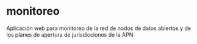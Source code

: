 # monitoreo
Aplicación web para monitoreo de la red de nodos de datos abiertos y de los planes de apertura de jurisdicciones de la APN.
